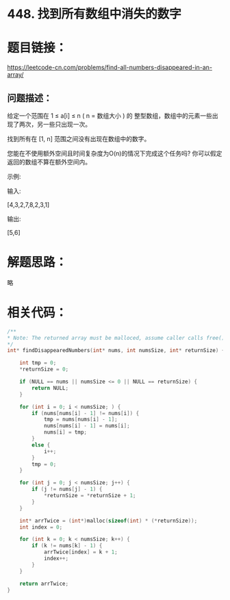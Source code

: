 # 448. 找到所有数组中消失的数字

# 题目链接：

 <https://leetcode-cn.com/problems/find-all-numbers-disappeared-in-an-array/>

## 问题描述：

给定一个范围在 1 ≤ a[i] ≤ n ( n = 数组大小 ) 的
整型数组，数组中的元素一些出现了两次，另一些只出现一次。

找到所有在 [1, n] 范围之间没有出现在数组中的数字。

您能在不使用额外空间且时间复杂度为O(n)的情况下完成这个任务吗?
你可以假定返回的数组不算在额外空间内。

示例:

输入:

[4,3,2,7,8,2,3,1]

输出:

[5,6]

# 解题思路：

略

# 相关代码：

```c
/**
* Note: The returned array must be malloced, assume caller calls free().
*/
int* findDisappearedNumbers(int* nums, int numsSize, int* returnSize) {

	int tmp = 0;
	*returnSize = 0;

	if (NULL == nums || numsSize <= 0 || NULL == returnSize) {
		return NULL;
	}

	for (int i = 0; i < numsSize; ) {
		if (nums[nums[i] - 1] != nums[i]) {
			tmp = nums[nums[i] - 1];
			nums[nums[i] - 1] = nums[i];
			nums[i] = tmp;
		}
		else {
			i++;
		}
		tmp = 0;
	}

	for (int j = 0; j < numsSize; j++) {
		if (j != nums[j] - 1) {
			*returnSize = *returnSize + 1;
		}
	}

	int* arrTwice = (int*)malloc(sizeof(int) * (*returnSize));
	int index = 0;

	for (int k = 0; k < numsSize; k++) {
		if (k != nums[k] - 1) {
			arrTwice[index] = k + 1;
			index++;
		}
	}

	return arrTwice;
}
```
